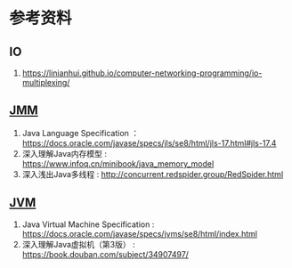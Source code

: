 # 参考资料

## IO

1. <https://linianhui.github.io/computer-networking-programming/io-multiplexing/>

## [JMM](example/src/main/java/example/jmm/index.md)

1. Java Language Specification ：<https://docs.oracle.com/javase/specs/jls/se8/html/jls-17.html#jls-17.4>
2. 深入理解Java内存模型 : <https://www.infoq.cn/minibook/java_memory_model>
3. 深入浅出Java多线程 : <http://concurrent.redspider.group/RedSpider.html>

## [JVM](example/src/main/java/example/jvm/index.md)

1. Java Virtual Machine Specification : <https://docs.oracle.com/javase/specs/jvms/se8/html/index.html>
2. 深入理解Java虚拟机（第3版） : <https://book.douban.com/subject/34907497/>
